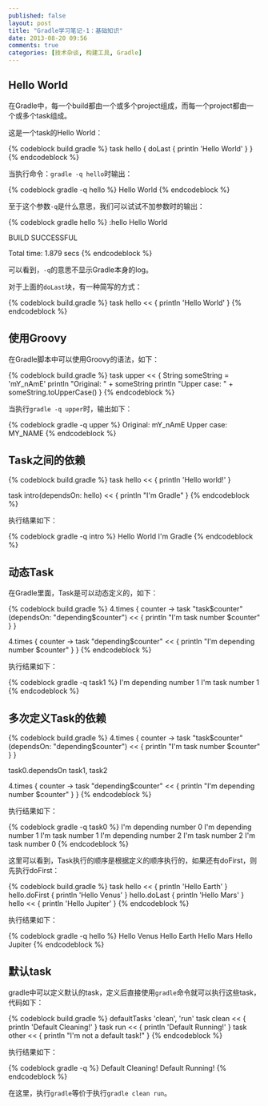 ```yaml
---
published: false 
layout: post
title: "Gradle学习笔记-1：基础知识"
date: 2013-08-20 09:56
comments: true
categories: [技术杂谈, 构建工具, Gradle]
---
```


## Hello World

在Gradle中，每一个build都由一个或多个project组成，而每一个project都由一个或多个task组成。

这是一个task的Hello World：

{% codeblock build.gradle %}
task hello {
    doLast {
        println 'Hello World'
    }
}
{% endcodeblock %}

<!--more -->

当执行命令：`gradle -q hello`时输出：

{% codeblock gradle -q hello %}
Hello World
{% endcodeblock %}

至于这个参数`-q`是什么意思，我们可以试试不加参数时的输出：

{% codeblock gradle hello %}
:hello
Hello World

BUILD SUCCESSFUL

Total time: 1.879 secs
{% endcodeblock %}

可以看到，`-q`的意思不显示Gradle本身的log。

对于上面的`doLast`块，有一种简写的方式：

{% codeblock build.gradle %}
task hello << {
    println 'Hello World'
}
{% endcodeblock %}

## 使用Groovy

在Gradle脚本中可以使用Groovy的语法，如下：

{% codeblock build.gradle %}
task upper << {
    String someString = 'mY_nAmE'
    println "Original: " + someString
    println "Upper case: " + someString.toUpperCase()
}
{% endcodeblock %}

当执行`gradle -q upper`时，输出如下：

{% codeblock gradle -q upper %}
Original: mY_nAmE
Upper case: MY_NAME
{% endcodeblock %}

## Task之间的依赖

{% codeblock build.gradle %}
task hello << {
    println 'Hello world!'
}

task intro(dependsOn: hello) << {
    println "I'm Gradle"
}
{% endcodeblock %}

执行结果如下：

{% codeblock gradle -q intro %}
Hello World
I'm Gradle
{% endcodeblock %}

## 动态Task

在Gradle里面，Task是可以动态定义的，如下：

{% codeblock build.gradle %}
4.times { counter ->
    task "task$counter"(dependsOn: "depending$counter") << {
        println "I'm task number $counter"
    }
}

4.times { counter ->
    task "depending$counter" << {
        println "I'm depending number $counter"
    }
}
{% endcodeblock %}

执行结果如下：

{% codeblock gradle -q task1 %}
I'm depending number 1
I'm task number 1
{% endcodeblock %}

## 多次定义Task的依赖

{% codeblock build.gradle %}
4.times { counter ->
    task "task$counter"(dependsOn: "depending$counter") << {
        println "I'm task number $counter"
    }
}

task0.dependsOn task1, task2

4.times { counter ->
    task "depending$counter" << {
        println "I'm depending number $counter"
    }
}
{% endcodeblock %}

执行结果如下：

{% codeblock gradle -q task0 %}
I'm depending number 0
I'm depending number 1
I'm task number 1
I'm depending number 2
I'm task number 2
I'm task number 0
{% endcodeblock %}

这里可以看到，Task执行的顺序是根据定义的顺序执行的，如果还有doFirst，则先执行doFirst：

{% codeblock build.gradle %}
task hello << {
    println 'Hello Earth'
}
hello.doFirst {
    println 'Hello Venus'
}
hello.doLast {
    println 'Hello Mars'
}
hello << {
    println 'Hello Jupiter'
}
{% endcodeblock %}

执行结果如下：

{% codeblock gradle -q hello %}
Hello Venus
Hello Earth
Hello Mars
Hello Jupiter
{% endcodeblock %}

## 默认task

gradle中可以定义默认的task，定义后直接使用`gradle`命令就可以执行这些task，代码如下：

{% codeblock build.gradle %}
defaultTasks 'clean', 'run'
task clean << {
    println 'Default Cleaning!'
}
task run << {
    println 'Default Running!'
}
task other << {
    println "I'm not a default task!"
}
{% endcodeblock %}

执行结果如下：

{% codeblock gradle -q %}
Default Cleaning!
Default Running!
{% endcodeblock %}

在这里，执行`gradle`等价于执行`gradle clean run`。
